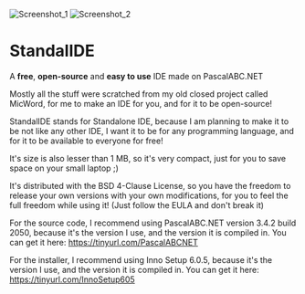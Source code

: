 ![Screenshot_1](https://user-images.githubusercontent.com/81249219/120391616-f7074b00-c337-11eb-819b-217ace375ee3.png)
![Screenshot_2](https://user-images.githubusercontent.com/81249219/143449482-a1acf3d9-0b67-4f6f-a176-3d8b11bfe4cc.png)
# StandalIDE
A **free**, **open-source** and **easy to use** IDE made on PascalABC.NET

Mostly all the stuff were scratched from my old closed project called MicWord, for me to make an IDE for you, and for it to be open-source!

StandalIDE stands for Standalone IDE, because I am planning to make it to be not like any other IDE, I want it to be for any programming language, and for it to be available to everyone for free!

It's size is also lesser than 1 MB, so it's very compact, just for you to save space on your small laptop ;)

It's distributed with the BSD 4-Clause License, so you have the freedom to release your own versions with your own modifications, for you to feel the full freedom while using it! (Just follow the EULA and don't break it)

For the source code, I recommend using PascalABC.NET version 3.4.2 build 2050, because it's the version I use, and the version it is compiled in. You can get it here: https://tinyurl.com/PascalABCNET

For the installer, I recommend using Inno Setup 6.0.5, because it's the version I use, and the version it is compiled in. You can get it here: https://tinyurl.com/InnoSetup605
